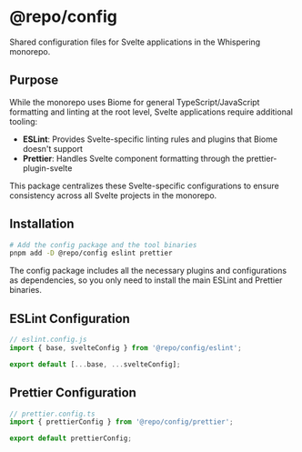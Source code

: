 # @repo/config

Shared configuration files for Svelte applications in the Whispering monorepo.

## Purpose

While the monorepo uses Biome for general TypeScript/JavaScript formatting and linting at the root level, Svelte applications require additional tooling:

- **ESLint**: Provides Svelte-specific linting rules and plugins that Biome doesn't support
- **Prettier**: Handles Svelte component formatting through the prettier-plugin-svelte

This package centralizes these Svelte-specific configurations to ensure consistency across all Svelte projects in the monorepo.

## Installation

```bash
# Add the config package and the tool binaries
pnpm add -D @repo/config eslint prettier
```

The config package includes all the necessary plugins and configurations as dependencies, so you only need to install the main ESLint and Prettier binaries.

## ESLint Configuration

```js
// eslint.config.js
import { base, svelteConfig } from '@repo/config/eslint';

export default [...base, ...svelteConfig];
```

## Prettier Configuration

```ts
// prettier.config.ts
import { prettierConfig } from '@repo/config/prettier';

export default prettierConfig;
```